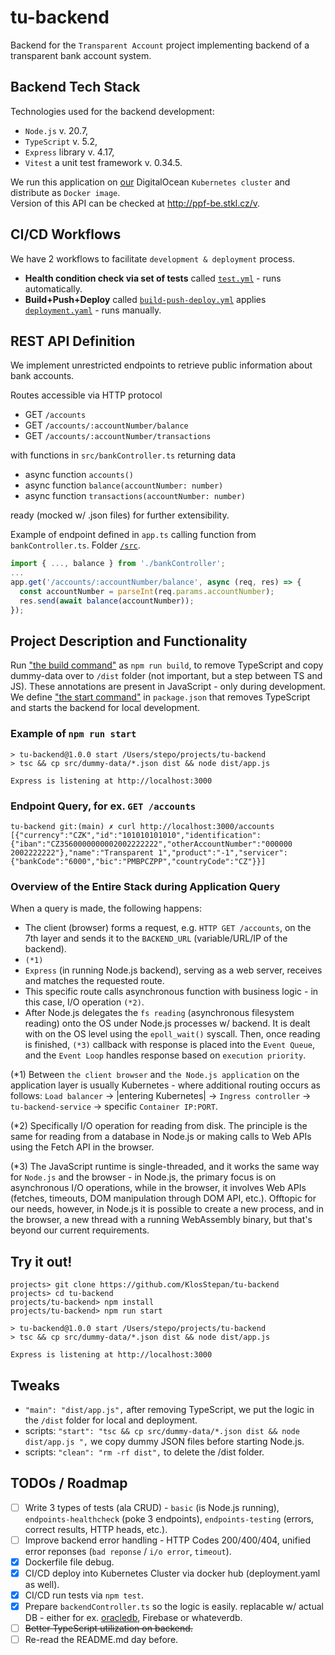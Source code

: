 # tu-backend
Backend for the `Transparent Account` project implementing backend of a transparent bank account system.

## Backend Tech Stack
Technologies used for the backend development:
- `Node.js` v. 20.7,
- `TypeScript` v. 5.2,
- `Express` library v. 4.17,
- `Vitest` a unit test framework v. 0.34.5.  

We run this application on [our](https://github.com/KlosStepan/DOKS-tutorial) DigitalOcean `Kubernetes cluster` and distribute as `Docker image`.  
Version of this API can be checked at http://ppf-be.stkl.cz/v.

## CI/CD Workflows
We have 2 workflows to facilitate `development & deployment` process.
- **Health condition check via set of tests** called [`test.yml`](https://github.com/KlosStepan/tu-backend/blob/main/.github/workflows/test.yml) - runs automatically.
- **Build+Push+Deploy** called [`build-push-deploy.yml`](https://github.com/KlosStepan/tu-backend/blob/main/.github/workflows/build-push-deploy.yml) applies [`deployment.yaml`](https://github.com/KlosStepan/tu-backend/blob/main/config/deployment.yaml) - runs manually.

## REST API Definition
We implement unrestricted endpoints to retrieve public information about bank accounts.

Routes accessible via HTTP protocol
- GET `/accounts`  
- GET `/accounts/:accountNumber/balance`  
- GET `/accounts/:accountNumber/transactions`  

with functions in `src/bankController.ts` returning data
- async function `accounts()`
- async function `balance(accountNumber: number)`
- async function `transactions(accountNumber: number)`  

ready (mocked w/ .json files) for further extensibility.  

Example of endpoint defined in `app.ts` calling function from `bankController.ts`. Folder [`/src`](https://github.com/KlosStepan/tu-backend/tree/main/src).
```ts
import { ..., balance } from './bankController';
...
app.get('/accounts/:accountNumber/balance', async (req, res) => {
  const accountNumber = parseInt(req.params.accountNumber);
  res.send(await balance(accountNumber));
});
```
## Project Description and Functionality
Run ["the build command"](https://github.com/KlosStepan/tu-backend/blob/main/package.json#L8) as `npm run build`, to remove TypeScript and copy dummy-data over to `/dist` folder (not important, but a step between TS and JS). These annotations are present in JavaScript - only during development. We define ["the start command"](https://github.com/KlosStepan/tu-backend/blob/main/package.json#L7) in `package.json` that removes TypeScript and starts the backend for local development.

### Example of `npm run start`

```
> tu-backend@1.0.0 start /Users/stepo/projects/tu-backend
> tsc && cp src/dummy-data/*.json dist && node dist/app.js 

Express is listening at http://localhost:3000
```  
### Endpoint Query, for ex. `GET /accounts`
```
tu-backend git:(main) ✗ curl http://localhost:3000/accounts
[{"currency":"CZK","id":"101010101010","identification":{"iban":"CZ3560000000002002222222","otherAccountNumber":"000000 2002222222"},"name":"Transparent 1","product":"-1","servicer":{"bankCode":"6000","bic":"PMBPCZPP","countryCode":"CZ"}}]
```

### Overview of the Entire Stack during Application Query
When a query is made, the following happens:
- The client (browser) forms a request, e.g. `HTTP GET /accounts`, on the 7th layer and sends it to the `BACKEND_URL` (variable/URL/IP of the backend).
- `(*1)`
- `Express` (in running Node.js backend), serving as a web server, receives and matches the requested route.
- This specific route calls asynchronous function with business logic - in this case, I/O operation `(*2)`.
- After Node.js delegates the `fs reading` (asynchronous filesystem reading) onto the OS under Node.js processes w/ backend. It is dealt with on the OS level using the `epoll_wait()` syscall. Then, once reading is finished, `(*3)` callback with response is placed into the `Event Queue`, and the `Event Loop` handles response based on `execution priority`.

(*1) Between `the client browser` and `the Node.js application` on the application layer is usually Kubernetes - where additional routing occurs as follows: `Load balancer` -> |entering Kubernetes| -> `Ingress controller` -> `tu-backend-service` -> specific `Container IP:PORT`.

(*2) Specifically I/O operation for reading from disk. The principle is the same for reading from a database in Node.js or making calls to Web APIs using the Fetch API in the browser.

(*3) The JavaScript runtime is single-threaded, and it works the same way for `Node.js` and the browser - in Node.js, the primary focus is on asynchronous I/O operations, while in the browser, it involves Web APIs (fetches, timeouts, DOM manipulation through DOM API, etc.). Offtopic for our needs, however, in Node.js it is possible to create a new process, and in the browser, a new thread with a running WebAssembly binary, but that's beyond our current requirements.

## Try it out!
```
projects> git clone https://github.com/KlosStepan/tu-backend
projects> cd tu-backend
projects/tu-backend> npm install
projects/tu-backend> npm run start

> tu-backend@1.0.0 start /Users/stepo/projects/tu-backend
> tsc && cp src/dummy-data/*.json dist && node dist/app.js 

Express is listening at http://localhost:3000
```

## Tweaks
- `"main": "dist/app.js",` after removing TypeScript, we put the logic in the `/dist` folder for local and deployment.
- scripts: `"start": "tsc && cp src/dummy-data/*.json dist && node dist/app.js ",` we copy dummy JSON files before starting Node.js.
- scripts: `"clean": "rm -rf dist",` to delete the /dist folder.

## TODOs / Roadmap
- [ ] Write 3 types of tests (ala CRUD) - `basic` (is Node.js running), `endpoints-healthcheck` (poke 3 endpoints), `endpoints-testing` (errors, correct results, HTTP heads, etc.).
- [ ] Improve backend error handling - HTTP Codes 200/400/404, unified error reponses (`bad reponse` / `i/o error`, `timeout`). 
- [x] Dockerfile file debug.
- [x] CI/CD deploy into Kubernetes Cluster via docker hub (deployment.yaml as well).
- [x] CI/CD run tests via `npm test`.
- [x] Prepare `backendController.ts` so the logic is easily. replacable w/ actual DB - either for ex. [oracledb](http://blog.stkl.cz/2-oracledb-nodejs/), Firebase or whateverdb.
- [ ] ~~Better TypeScript utilization on backend.~~
- [ ] Re-read the README.md day before.
